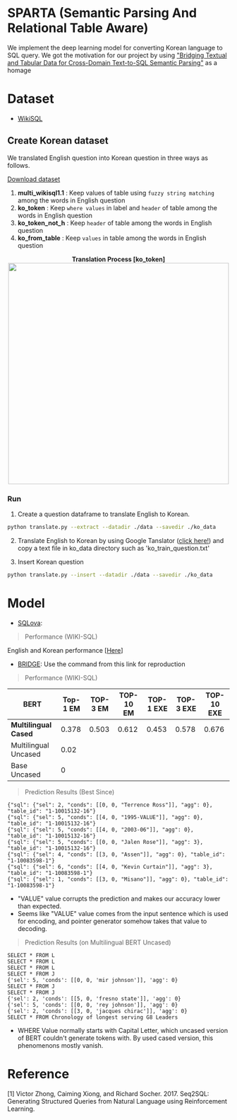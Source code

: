 # SPARTA (Semantic Parsing And Relational Table Aware)

We implement the deep learning model for converting Korean language to SQL query. We got the motivation for our project by using ["Bridging Textual and Tabular Data for Cross-Domain Text-to-SQL Semantic Parsing"](https://github.com/salesforce/TabularSemanticParsing) as a homage


# Dataset 
- [WikiSQL](https://github.com/salesforce/WikiSQL)

## Create Korean dataset

We translated English question into Korean question in three ways as follows. 

[Download dataset](https://drive.google.com/drive/u/0/folders/1PnC_JU_QqCVEbyH2WaOETd51dW8Ssc3P)

1. **multi_wikisql1.1** : Keep values of table using `fuzzy string matching` among the words in English question
1. **ko_token** : Keep `where values` in label and `header` of table among the words in English question
2. **ko_token_not_h** : Keep `header` of table among the words in English question
3. **ko_from_table** : Keep `values` in table among the words in English question

<div align='center'>
    <strong>Translation Process [ko_token]</strong><br>
    <img width="500" src='https://user-images.githubusercontent.com/37654013/115502415-ddda9b80-a2af-11eb-9892-029d914aa2f0.png'>
</div>

### Run

1. Create a question dataframe to translate English to Korean.

```bash
python translate.py --extract --datadir ./data --savedir ./ko_data
```

2. Translate English to Korean by using Google Tanslator ([click here!](https://translate.google.com/?hl=ko&sl=en&tl=ko&op=docs)) and copy a text file in ko_data directory such as 'ko_train_question.txt'

3. Insert Korean question 

```bash
python translate.py --insert --datadir ./data --savedir ./ko_data
```

# Model
- [SQLova](): 

> Performance (WIKI-SQL)

English and Korean performance [[Here](https://github.com/TooTouch/SPARTA/tree/main/SQLova)]

- [BRIDGE](https://github.com/salesforce/TabularSemanticParsing): Use the command from this link for reproduction

> Performance (WIKI-SQL)

| BERT                   | Top-1 EM | TOP-3 EM | TOP-10 EM | TOP-1 EXE | TOP-3 EXE | TOP-10 EXE |
| ---------------------- | -------- | -------- | --------- | --------- | --------- | ---------- |
| **Multilingual Cased** | 0.378    | 0.503    | 0.612     | 0.453     | 0.578     | 0.676      |
| Multilingual Uncased   | 0.02     |          |           |           |           |            |
| Base Uncased           | 0        |          |           |           |           |            |

> Prediction Results (Best Since)

```
{"sql": {"sel": 2, "conds": [[0, 0, "Terrence Ross"]], "agg": 0}, "table_id": "1-10015132-16"}
{"sql": {"sel": 5, "conds": [[4, 0, "1995-VALUE"]], "agg": 0}, "table_id": "1-10015132-16"}
{"sql": {"sel": 5, "conds": [[4, 0, "2003-06"]], "agg": 0}, "table_id": "1-10015132-16"}
{"sql": {"sel": 5, "conds": [[0, 0, "Jalen Rose"]], "agg": 3}, "table_id": "1-10015132-16"}
{"sql": {"sel": 4, "conds": [[3, 0, "Assen"]], "agg": 0}, "table_id": "1-10083598-1"}
{"sql": {"sel": 6, "conds": [[4, 0, "Kevin Curtain"]], "agg": 3}, "table_id": "1-10083598-1"}
{"sql": {"sel": 1, "conds": [[3, 0, "Misano"]], "agg": 0}, "table_id": "1-10083598-1"}
```

* "VALUE" value corrupts the prediction and makes our accuracy lower than expected.
* Seems like "VALUE" value comes from the input sentence which is used for encoding, and pointer generator somehow takes that value to decoding.

> Prediction Results (on Multilingual BERT Uncased)

```
SELECT * FROM L
SELECT * FROM L
SELECT * FROM L
SELECT * FROM J
{'sel': 5, 'conds': [[0, 0, 'mir johnson']], 'agg': 0}
SELECT * FROM J
SELECT * FROM J
{'sel': 2, 'conds': [[5, 0, 'fresno state']], 'agg': 0}
{'sel': 5, 'conds': [[0, 0, 'rey johnson']], 'agg': 0}
{'sel': 2, 'conds': [[3, 0, 'jacques chirac']], 'agg': 0}
SELECT * FROM Chronology of longest serving G8 Leaders
```

* WHERE Value normally starts with Capital Letter, which uncased version of BERT couldn't generate tokens with. By used cased version, this phenomenons mostly vanish.


# Reference

[1] Victor Zhong, Caiming Xiong, and Richard Socher. 2017. Seq2SQL: Generating Structured Queries from Natural Language using Reinforcement Learning.
